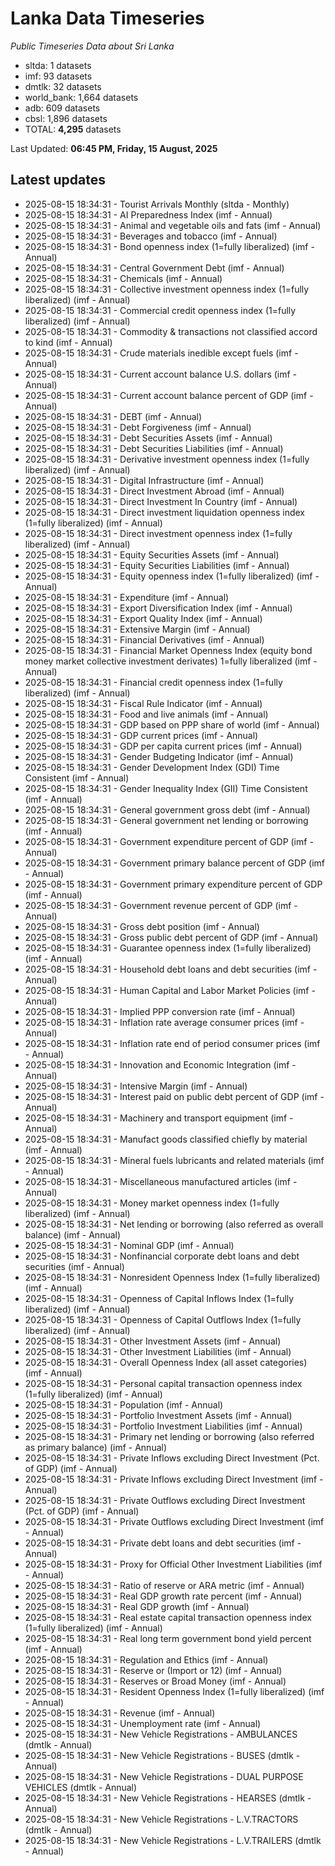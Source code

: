 # Lanka Data Timeseries
*Public Timeseries Data about Sri Lanka*

* sltda: 1 datasets
* imf: 93 datasets
* dmtlk: 32 datasets
* world_bank: 1,664 datasets
* adb: 609 datasets
* cbsl: 1,896 datasets
* TOTAL: **4,295** datasets

Last Updated: **06:45 PM, Friday, 15 August, 2025**

## Latest updates

* 2025-08-15 18:34:31 - Tourist Arrivals Monthly (sltda - Monthly)
* 2025-08-15 18:34:31 - AI Preparedness Index (imf - Annual)
* 2025-08-15 18:34:31 - Animal and vegetable oils and fats (imf - Annual)
* 2025-08-15 18:34:31 - Beverages and tobacco (imf - Annual)
* 2025-08-15 18:34:31 - Bond openness index (1=fully liberalized) (imf - Annual)
* 2025-08-15 18:34:31 - Central Government Debt (imf - Annual)
* 2025-08-15 18:34:31 - Chemicals (imf - Annual)
* 2025-08-15 18:34:31 - Collective investment openness index (1=fully liberalized) (imf - Annual)
* 2025-08-15 18:34:31 - Commercial credit openness index (1=fully liberalized) (imf - Annual)
* 2025-08-15 18:34:31 - Commodity & transactions not classified accord to kind (imf - Annual)
* 2025-08-15 18:34:31 - Crude materials inedible except fuels (imf - Annual)
* 2025-08-15 18:34:31 - Current account balance U.S. dollars (imf - Annual)
* 2025-08-15 18:34:31 - Current account balance percent of GDP (imf - Annual)
* 2025-08-15 18:34:31 - DEBT (imf - Annual)
* 2025-08-15 18:34:31 - Debt Forgiveness (imf - Annual)
* 2025-08-15 18:34:31 - Debt Securities Assets (imf - Annual)
* 2025-08-15 18:34:31 - Debt Securities Liabilities (imf - Annual)
* 2025-08-15 18:34:31 - Derivative investment openness index (1=fully liberalized) (imf - Annual)
* 2025-08-15 18:34:31 - Digital Infrastructure (imf - Annual)
* 2025-08-15 18:34:31 - Direct Investment Abroad (imf - Annual)
* 2025-08-15 18:34:31 - Direct Investment In Country (imf - Annual)
* 2025-08-15 18:34:31 - Direct investment liquidation openness index (1=fully liberalized) (imf - Annual)
* 2025-08-15 18:34:31 - Direct investment openness index (1=fully liberalized) (imf - Annual)
* 2025-08-15 18:34:31 - Equity Securities Assets (imf - Annual)
* 2025-08-15 18:34:31 - Equity Securities Liabilities (imf - Annual)
* 2025-08-15 18:34:31 - Equity openness index (1=fully liberalized) (imf - Annual)
* 2025-08-15 18:34:31 - Expenditure (imf - Annual)
* 2025-08-15 18:34:31 - Export Diversification Index (imf - Annual)
* 2025-08-15 18:34:31 - Export Quality Index (imf - Annual)
* 2025-08-15 18:34:31 - Extensive Margin (imf - Annual)
* 2025-08-15 18:34:31 - Financial Derivatives (imf - Annual)
* 2025-08-15 18:34:31 - Financial Market Openness Index (equity bond money market collective investment derivates) 1=fully liberalized (imf - Annual)
* 2025-08-15 18:34:31 - Financial credit openness index (1=fully liberalized) (imf - Annual)
* 2025-08-15 18:34:31 - Fiscal Rule Indicator (imf - Annual)
* 2025-08-15 18:34:31 - Food and live animals (imf - Annual)
* 2025-08-15 18:34:31 - GDP based on PPP share of world (imf - Annual)
* 2025-08-15 18:34:31 - GDP current prices (imf - Annual)
* 2025-08-15 18:34:31 - GDP per capita current prices (imf - Annual)
* 2025-08-15 18:34:31 - Gender Budgeting Indicator (imf - Annual)
* 2025-08-15 18:34:31 - Gender Development Index (GDI) Time Consistent (imf - Annual)
* 2025-08-15 18:34:31 - Gender Inequality Index (GII) Time Consistent (imf - Annual)
* 2025-08-15 18:34:31 - General government gross debt (imf - Annual)
* 2025-08-15 18:34:31 - General government net lending or borrowing (imf - Annual)
* 2025-08-15 18:34:31 - Government expenditure percent of GDP (imf - Annual)
* 2025-08-15 18:34:31 - Government primary balance percent of GDP (imf - Annual)
* 2025-08-15 18:34:31 - Government primary expenditure percent of GDP (imf - Annual)
* 2025-08-15 18:34:31 - Government revenue percent of GDP (imf - Annual)
* 2025-08-15 18:34:31 - Gross debt position (imf - Annual)
* 2025-08-15 18:34:31 - Gross public debt percent of GDP (imf - Annual)
* 2025-08-15 18:34:31 - Guarantee openness index (1=fully liberalized) (imf - Annual)
* 2025-08-15 18:34:31 - Household debt loans and debt securities (imf - Annual)
* 2025-08-15 18:34:31 - Human Capital and Labor Market Policies (imf - Annual)
* 2025-08-15 18:34:31 - Implied PPP conversion rate (imf - Annual)
* 2025-08-15 18:34:31 - Inflation rate average consumer prices (imf - Annual)
* 2025-08-15 18:34:31 - Inflation rate end of period consumer prices (imf - Annual)
* 2025-08-15 18:34:31 - Innovation and Economic Integration (imf - Annual)
* 2025-08-15 18:34:31 - Intensive Margin (imf - Annual)
* 2025-08-15 18:34:31 - Interest paid on public debt percent of GDP (imf - Annual)
* 2025-08-15 18:34:31 - Machinery and transport equipment (imf - Annual)
* 2025-08-15 18:34:31 - Manufact goods classified chiefly by material (imf - Annual)
* 2025-08-15 18:34:31 - Mineral fuels lubricants and related materials (imf - Annual)
* 2025-08-15 18:34:31 - Miscellaneous manufactured articles (imf - Annual)
* 2025-08-15 18:34:31 - Money market openness index (1=fully liberalized) (imf - Annual)
* 2025-08-15 18:34:31 - Net lending or borrowing (also referred as overall balance) (imf - Annual)
* 2025-08-15 18:34:31 - Nominal GDP (imf - Annual)
* 2025-08-15 18:34:31 - Nonfinancial corporate debt loans and debt securities (imf - Annual)
* 2025-08-15 18:34:31 - Nonresident Openness Index (1=fully liberalized) (imf - Annual)
* 2025-08-15 18:34:31 - Openness of Capital Inflows Index (1=fully liberalized) (imf - Annual)
* 2025-08-15 18:34:31 - Openness of Capital Outflows Index (1=fully liberalized) (imf - Annual)
* 2025-08-15 18:34:31 - Other Investment Assets (imf - Annual)
* 2025-08-15 18:34:31 - Other Investment Liabilities (imf - Annual)
* 2025-08-15 18:34:31 - Overall Openness Index (all asset categories) (imf - Annual)
* 2025-08-15 18:34:31 - Personal capital transaction openness index (1=fully liberalized) (imf - Annual)
* 2025-08-15 18:34:31 - Population (imf - Annual)
* 2025-08-15 18:34:31 - Portfolio Investment Assets (imf - Annual)
* 2025-08-15 18:34:31 - Portfolio Investment Liabilities (imf - Annual)
* 2025-08-15 18:34:31 - Primary net lending or borrowing (also referred as primary balance) (imf - Annual)
* 2025-08-15 18:34:31 - Private Inflows excluding Direct Investment (Pct. of GDP) (imf - Annual)
* 2025-08-15 18:34:31 - Private Inflows excluding Direct Investment (imf - Annual)
* 2025-08-15 18:34:31 - Private Outflows excluding Direct Investment (Pct. of GDP) (imf - Annual)
* 2025-08-15 18:34:31 - Private Outflows excluding Direct Investment (imf - Annual)
* 2025-08-15 18:34:31 - Private debt loans and debt securities (imf - Annual)
* 2025-08-15 18:34:31 - Proxy for Official Other Investment Liabilities (imf - Annual)
* 2025-08-15 18:34:31 - Ratio of reserve or ARA metric (imf - Annual)
* 2025-08-15 18:34:31 - Real GDP growth rate percent (imf - Annual)
* 2025-08-15 18:34:31 - Real GDP growth (imf - Annual)
* 2025-08-15 18:34:31 - Real estate capital transaction openness index (1=fully liberalized) (imf - Annual)
* 2025-08-15 18:34:31 - Real long term government bond yield percent (imf - Annual)
* 2025-08-15 18:34:31 - Regulation and Ethics (imf - Annual)
* 2025-08-15 18:34:31 - Reserve or (Import or 12) (imf - Annual)
* 2025-08-15 18:34:31 - Reserves or Broad Money (imf - Annual)
* 2025-08-15 18:34:31 - Resident Openness Index (1=fully liberalized) (imf - Annual)
* 2025-08-15 18:34:31 - Revenue (imf - Annual)
* 2025-08-15 18:34:31 - Unemployment rate (imf - Annual)
* 2025-08-15 18:34:31 - New Vehicle Registrations - AMBULANCES (dmtlk - Annual)
* 2025-08-15 18:34:31 - New Vehicle Registrations - BUSES (dmtlk - Annual)
* 2025-08-15 18:34:31 - New Vehicle Registrations - DUAL PURPOSE VEHICLES (dmtlk - Annual)
* 2025-08-15 18:34:31 - New Vehicle Registrations - HEARSES (dmtlk - Annual)
* 2025-08-15 18:34:31 - New Vehicle Registrations - L.V.TRACTORS (dmtlk - Annual)
* 2025-08-15 18:34:31 - New Vehicle Registrations - L.V.TRAILERS (dmtlk - Annual)